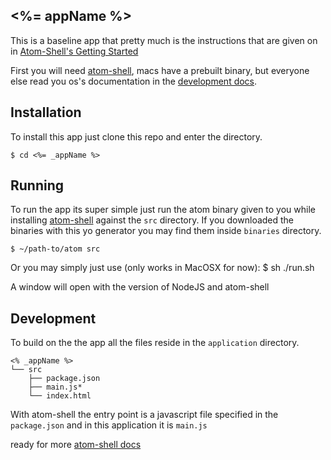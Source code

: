## <%= appName %>

This is a baseline app that pretty much is the instructions that are given on in [Atom-Shell's Getting Started](https://github.com/atom/atom-shell/blob/master/docs/tutorial/quick-start.md)

First you will need [atom-shell](https://github.com/atom/atom-shell), macs have a prebuilt binary, but everyone else read you os's documentation in the [development docs](https://github.com/atom/atom-shell/tree/master/docs/development).

## Installation

To install this app just clone this repo and enter the directory.

    $ cd <%= _appName %>

## Running 

To run the app its super simple just run the atom binary given to you while installing [atom-shell](https://github.com/atom/atom-shell) against the `src` directory.
If you downloaded the binaries with this yo generator you may find them inside `binaries` directory.

    $ ~/path-to/atom src

Or you may simply just use (only works in MacOSX for now):
    $ sh ./run.sh

A window will open with the version of NodeJS and atom-shell

## Development

To build on the the app all the files reside in the `application` directory.

    <% _appName %>
    └── src
        ├── package.json
        ├── main.js*
        └── index.html

With atom-shell the entry point is a javascript file specified in the `package.json` and in this application it is `main.js`

ready for more [atom-shell docs](https://github.com/atom/atom-shell/tree/master/docs)
